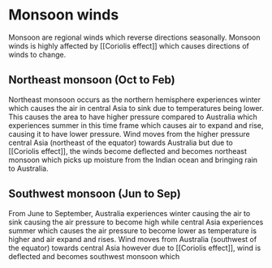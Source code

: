 # Monsoon winds
Monsoon are regional winds which reverse directions seasonally.
Monsoon winds is highly affected by [[Coriolis effect]] which causes directions of winds to change.
## Northeast monsoon (Oct to Feb)
Northeast monsoon occurs as the northern hemisphere experiences winter which causes the air in central Asia to sink due to temperatures being lower. This causes the area to have higher pressure compared to Australia which experiences summer in this time frame which causes air to expand and rise, causing it to have lower pressure. Wind moves from the higher pressure central Asia (northeast of the equator) towards Australia but due to [[Coriolis effect]], the winds become deflected and becomes northeast monsoon which picks up moisture from the Indian ocean and bringing rain to Australia.
## Southwest monsoon (Jun to Sep)
From June to September, Australia experiences winter causing the air to sink causing the air pressure to become high while central Asia experiences summer which causes the air pressure to become lower as temperature is higher and air expand and rises. Wind moves from Australia (southwest of the equator) towards central Asia however due to [[Coriolis effect]], wind is deflected and becomes southwest monsoon which